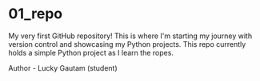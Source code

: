 # 01_repo
My very first GitHub repository! This is where I'm starting my journey with version control and showcasing my Python projects. This repo currently holds a simple Python project  as I learn the ropes.

Author - Lucky Gautam (student)

